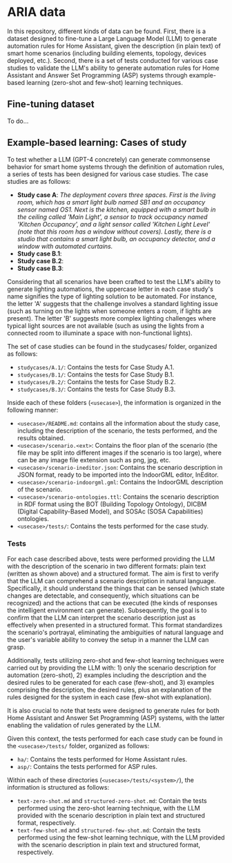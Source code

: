 # ARIA data
In this repository, different kinds of data can be found. First, there is a dataset designed to fine-tune a Large Language Model (LLM) to generate automation rules for Home Assistant, given the description (in plain text) of smart home scenarios (including building elements, topology, devices deployed, etc.). Second, there is a set of tests conducted for various case studies to validate the LLM's ability to generate automation rules for Home Assistant and Answer Set Programming (ASP) systems through example-based learning (zero-shot and few-shot) learning techniques.

## Fine-tuning dataset
To do...

## Example-based learning: Cases of study
To test whether a LLM (GPT-4 concretely) can generate commonsense behavior for smart home systems through the definition of automation rules, a series of tests has been designed for various case studies. The case studies are as follows:

- **Study case A**: *The deployment covers three spaces. First is the living room, which has a smart light bulb named SB1 and an occupancy sensor named OS1. Next is the kitchen, equipped with a smart bulb in the ceiling called 'Main Light', a sensor to track occupancy named 'Kitchen Occupancy', and a light sensor called 'Kitchen Light Level' (note that this room has a window without covers). Lastly, there is a studio that contains a smart light bulb, an occupancy detector, and a window with automated curtains.*
- **Study case B.1**:
- **Study case B.2**:
- **Study case B.3**:

Considering that all scenarios have been crafted to test the LLM's ability to generate lighting automations, the uppercase letter in each case study's name signifies the type of lighting solution to be automated. For instance, the letter 'A' suggests that the challenge involves a standard lighting issue (such as turning on the lights when someone enters a room, if lights are present). The letter 'B' suggests more complex lighting challenges where typical light sources are not available (such as using the lights from a connected room to illuminate a space with non-functional lights).

The set of case studies can be found in the studycases/ folder, organized as follows:

- `studycases/A.1/`: Contains the tests for Case Study A.1.
- `studycases/B.1/`: Contains the tests for Case Study B.1.
- `studycases/B.2/`: Contains the tests for Case Study B.2.
- `studycases/B.3/`: Contains the tests for Case Study B.3.

Inside each of these folders (`<usecase>`), the information is organized in the following manner:

- `<usecase>/README.md`: contains all the information about the study case, including the description of the scenario, the tests performed, and the results obtained.
- `<usecase>/scenario.<ext>`: Contains the floor plan of the scenario (the file may be split into different images if the scenario is too large), where <ext> can be any image file extension such as png, jpg, etc.
- `<usecase>/scenario-ineditor.json`: Contains the scenario description in JSON format, ready to be imported into the IndoorGML editor, InEditor.
- `<usecase>/scenario-indoorgml.gml`: Contains the IndoorGML description of the scenario.
- `<usecase>/scenario-ontologies.ttl`: Contains the scenario description in RDF format using the BOT (Building Topology Ontology), DICBM (Digital Capability-Based Model), and SOSAc (SOSA Capabilities) ontologies.
- `<usecase>/tests/`: Contains the tests performed for the case study.

### Tests
For each case described above, tests were performed providing the LLM with the description of the scenario in two different formats: plain text (written as shown above) and a structured format. The aim is first to verify that the LLM can comprehend a scenario description in natural language. Specifically, it should understand the things that can be sensed (which state changes are detectable, and consequently, which situations can be recognized) and the actions that can be executed (the kinds of responses the intelligent environment can generate). Subsequently, the goal is to confirm that the LLM can interpret the scenario description just as effectively when presented in a structured format. This format standardizes the scenario's portrayal, eliminating the ambiguities of natural language and the user's variable ability to convey the setup in a manner the LLM can grasp.

Additionally, tests utilizing zero-shot and few-shot learning techniques were carried out by providing the LLM with: 1) only the scenario description for automation (zero-shot), 2) examples including the description and the desired rules to be generated for each case (few-shot), and 3) examples comprising the description, the desired rules, plus an explanation of the rules designed for the system in each case (few-shot with explanation).

It is also crucial to note that tests were designed to generate rules for both Home Assistant and Answer Set Programming (ASP) systems, with the latter enabling the validation of rules generated by the LLM.

Given this context, the tests performed for each case study can be found in the `<usecase>/tests/` folder, organized as follows:

- `ha/`: Contains the tests performed for Home Assistant rules.
- `asp/`: Contains the tests performed for ASP rules.

Within each of these directories (`<usecase>/tests/<system>/`), the information is structured as follows:

- `text-zero-shot.md` and `structured-zero-shot.md`: Contain the tests performed using the zero-shot learning technique, with the LLM provided with the scenario description in plain text and structured format, respectively.
- `text-few-shot.md` and `structured-few-shot.md`: Contain the tests performed using the few-shot learning technique, with the LLM provided with the scenario description in plain text and structured format, respectively.
